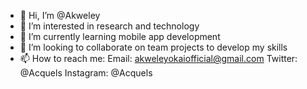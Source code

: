 - 👋 Hi, I’m @Akweley
- 👀 I’m interested in research and technology
- 🌱 I’m currently learning mobile app development
- 💞️ I’m looking to collaborate on team projects to develop my skills
- 📫 How to reach me:
Email: akweleyokaiofficial@gmail.com
Twitter: @Acquels
Instagram: @Acquels


<!---
Akweley/Akweley is a ✨ special ✨ repository because its `README.md` (this file) appears on your GitHub profile.
You can click the Preview link to take a look at your changes.
--->
